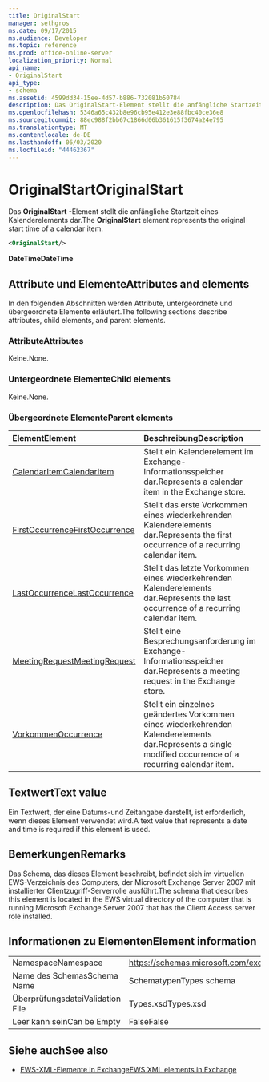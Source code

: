```yaml
---
title: OriginalStart
manager: sethgros
ms.date: 09/17/2015
ms.audience: Developer
ms.topic: reference
ms.prod: office-online-server
localization_priority: Normal
api_name:
- OriginalStart
api_type:
- schema
ms.assetid: 4599dd34-15ee-4d57-b886-732081b50784
description: Das OriginalStart-Element stellt die anfängliche Startzeit eines Kalenderelements dar.
ms.openlocfilehash: 5346a65c432b8e96cb95e412e3e88fbc40ce36e8
ms.sourcegitcommit: 88ec988f2bb67c1866d06b361615f3674a24e795
ms.translationtype: MT
ms.contentlocale: de-DE
ms.lasthandoff: 06/03/2020
ms.locfileid: "44462367"
---
```

# <a name="originalstart"></a><span data-ttu-id="039d0-103">OriginalStart</span><span class="sxs-lookup"><span data-stu-id="039d0-103">OriginalStart</span></span>

<span data-ttu-id="039d0-104">Das **OriginalStart** -Element stellt die anfängliche Startzeit eines Kalenderelements dar.</span><span class="sxs-lookup"><span data-stu-id="039d0-104">The **OriginalStart** element represents the original start time of a calendar item.</span></span> 
  
```xml
<OriginalStart/>
```

 <span data-ttu-id="039d0-105">**DateTime**</span><span class="sxs-lookup"><span data-stu-id="039d0-105">**DateTime**</span></span>
## <a name="attributes-and-elements"></a><span data-ttu-id="039d0-106">Attribute und Elemente</span><span class="sxs-lookup"><span data-stu-id="039d0-106">Attributes and elements</span></span>

<span data-ttu-id="039d0-107">In den folgenden Abschnitten werden Attribute, untergeordnete und übergeordnete Elemente erläutert.</span><span class="sxs-lookup"><span data-stu-id="039d0-107">The following sections describe attributes, child elements, and parent elements.</span></span>
  
### <a name="attributes"></a><span data-ttu-id="039d0-108">Attribute</span><span class="sxs-lookup"><span data-stu-id="039d0-108">Attributes</span></span>

<span data-ttu-id="039d0-109">Keine.</span><span class="sxs-lookup"><span data-stu-id="039d0-109">None.</span></span>
  
### <a name="child-elements"></a><span data-ttu-id="039d0-110">Untergeordnete Elemente</span><span class="sxs-lookup"><span data-stu-id="039d0-110">Child elements</span></span>

<span data-ttu-id="039d0-111">Keine.</span><span class="sxs-lookup"><span data-stu-id="039d0-111">None.</span></span>
  
### <a name="parent-elements"></a><span data-ttu-id="039d0-112">Übergeordnete Elemente</span><span class="sxs-lookup"><span data-stu-id="039d0-112">Parent elements</span></span>

|<span data-ttu-id="039d0-113">**Element**</span><span class="sxs-lookup"><span data-stu-id="039d0-113">**Element**</span></span>|<span data-ttu-id="039d0-114">**Beschreibung**</span><span class="sxs-lookup"><span data-stu-id="039d0-114">**Description**</span></span>|
|:-----|:-----|
|[<span data-ttu-id="039d0-115">CalendarItem</span><span class="sxs-lookup"><span data-stu-id="039d0-115">CalendarItem</span></span>](calendaritem.md) <br/> |<span data-ttu-id="039d0-116">Stellt ein Kalenderelement im Exchange-Informationsspeicher dar.</span><span class="sxs-lookup"><span data-stu-id="039d0-116">Represents a calendar item in the Exchange store.</span></span>  <br/> |
|[<span data-ttu-id="039d0-117">FirstOccurrence</span><span class="sxs-lookup"><span data-stu-id="039d0-117">FirstOccurrence</span></span>](firstoccurrence.md) <br/> |<span data-ttu-id="039d0-118">Stellt das erste Vorkommen eines wiederkehrenden Kalenderelements dar.</span><span class="sxs-lookup"><span data-stu-id="039d0-118">Represents the first occurrence of a recurring calendar item.</span></span>  <br/> |
|[<span data-ttu-id="039d0-119">LastOccurrence</span><span class="sxs-lookup"><span data-stu-id="039d0-119">LastOccurrence</span></span>](lastoccurrence.md) <br/> |<span data-ttu-id="039d0-120">Stellt das letzte Vorkommen eines wiederkehrenden Kalenderelements dar.</span><span class="sxs-lookup"><span data-stu-id="039d0-120">Represents the last occurrence of a recurring calendar item.</span></span>  <br/> |
|[<span data-ttu-id="039d0-121">MeetingRequest</span><span class="sxs-lookup"><span data-stu-id="039d0-121">MeetingRequest</span></span>](meetingrequest.md) <br/> |<span data-ttu-id="039d0-122">Stellt eine Besprechungsanforderung im Exchange-Informationsspeicher dar.</span><span class="sxs-lookup"><span data-stu-id="039d0-122">Represents a meeting request in the Exchange store.</span></span>  <br/> |
|[<span data-ttu-id="039d0-123">Vorkommen</span><span class="sxs-lookup"><span data-stu-id="039d0-123">Occurrence</span></span>](occurrence.md) <br/> |<span data-ttu-id="039d0-124">Stellt ein einzelnes geändertes Vorkommen eines wiederkehrenden Kalenderelements dar.</span><span class="sxs-lookup"><span data-stu-id="039d0-124">Represents a single modified occurrence of a recurring calendar item.</span></span>  <br/> |
   
## <a name="text-value"></a><span data-ttu-id="039d0-125">Textwert</span><span class="sxs-lookup"><span data-stu-id="039d0-125">Text value</span></span>

<span data-ttu-id="039d0-126">Ein Textwert, der eine Datums-und Zeitangabe darstellt, ist erforderlich, wenn dieses Element verwendet wird.</span><span class="sxs-lookup"><span data-stu-id="039d0-126">A text value that represents a date and time is required if this element is used.</span></span>
  
## <a name="remarks"></a><span data-ttu-id="039d0-127">Bemerkungen</span><span class="sxs-lookup"><span data-stu-id="039d0-127">Remarks</span></span>

<span data-ttu-id="039d0-128">Das Schema, das dieses Element beschreibt, befindet sich im virtuellen EWS-Verzeichnis des Computers, der Microsoft Exchange Server 2007 mit installierter Clientzugriff-Serverrolle ausführt.</span><span class="sxs-lookup"><span data-stu-id="039d0-128">The schema that describes this element is located in the EWS virtual directory of the computer that is running Microsoft Exchange Server 2007 that has the Client Access server role installed.</span></span>
  
## <a name="element-information"></a><span data-ttu-id="039d0-129">Informationen zu Elementen</span><span class="sxs-lookup"><span data-stu-id="039d0-129">Element information</span></span>

|||
|:-----|:-----|
|<span data-ttu-id="039d0-130">Namespace</span><span class="sxs-lookup"><span data-stu-id="039d0-130">Namespace</span></span>  <br/> |https://schemas.microsoft.com/exchange/services/2006/types  <br/> |
|<span data-ttu-id="039d0-131">Name des Schemas</span><span class="sxs-lookup"><span data-stu-id="039d0-131">Schema Name</span></span>  <br/> |<span data-ttu-id="039d0-132">Schematypen</span><span class="sxs-lookup"><span data-stu-id="039d0-132">Types schema</span></span>  <br/> |
|<span data-ttu-id="039d0-133">Überprüfungsdatei</span><span class="sxs-lookup"><span data-stu-id="039d0-133">Validation File</span></span>  <br/> |<span data-ttu-id="039d0-134">Types.xsd</span><span class="sxs-lookup"><span data-stu-id="039d0-134">Types.xsd</span></span>  <br/> |
|<span data-ttu-id="039d0-135">Leer kann sein</span><span class="sxs-lookup"><span data-stu-id="039d0-135">Can be Empty</span></span>  <br/> |<span data-ttu-id="039d0-136">False</span><span class="sxs-lookup"><span data-stu-id="039d0-136">False</span></span>  <br/> |
   
## <a name="see-also"></a><span data-ttu-id="039d0-137">Siehe auch</span><span class="sxs-lookup"><span data-stu-id="039d0-137">See also</span></span>



- [<span data-ttu-id="039d0-138">EWS-XML-Elemente in Exchange</span><span class="sxs-lookup"><span data-stu-id="039d0-138">EWS XML elements in Exchange</span></span>](ews-xml-elements-in-exchange.md)

